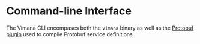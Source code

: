 # Command-line Interface

The Vimana CLI encompases both the `vimana` binary
as well as the [Protobuf plugin]
used to compile Protobuf service definitions.

[Protobuf plugin]: protoc

